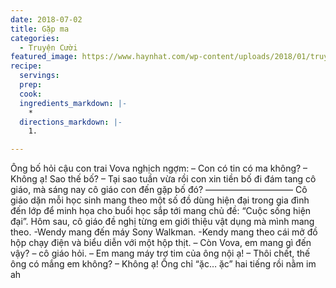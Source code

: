 ```yaml
---
date: 2018-07-02
title: Gặp ma
categories:
  - Truyện Cười
featured_image: https://www.haynhat.com/wp-content/uploads/2018/01/truyen-cuoi-vova-300x160.jpg
recipe:
  servings:  
  prep:  
  cook:  
  ingredients_markdown: |-
    * 
  directions_markdown: |-
    1. 

---
```

Ông bố hỏi cậu con trai Vova nghịch ngợm:
– Con có tin có ma không?
– Không ạ! Sao thế bố?
– Tại sao tuần vừa rồi con xin tiền bố đi đám tang cô giáo, mà sáng nay cô giáo con đến gặp bố đó?
——————————
Cô giáo dặn mỗi học sinh mang theo một số đồ dùng hiện đại trong gia đình đến lớp để minh họa cho buổi học sắp tới mang chủ đề: “Cuộc sống hiện đại”. Hôm sau, cô giáo đề nghị từng em giới thiệu vật dụng mà mình mang theo.
-Wendy mang đến máy Sony Walkman.
-Kendy mang theo cái mở đồ hộp chạy điện và biểu diễn với một hộp thịt.
– Còn Vova, em mang gì đến vậy? – cô giáo hỏi.
– Em mang máy trợ tim của ông nội ạ!
– Thôi chết, thế ông có mắng em không?
– Không ạ! Ông chỉ “ặc… ặc” hai tiếng rồi nằm im ah
